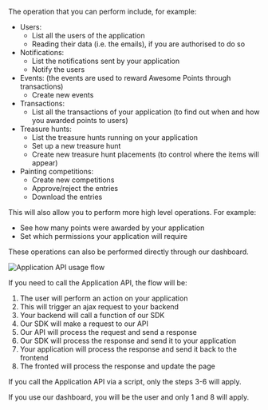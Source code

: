 The operation that you can perform include, for example:

* Users:
	* List all the users of the application
	* Reading their data (i.e. the emails), if you are authorised to do so 
* Notifications:
	* List the notifications sent by your application
	* Notify the users
* Events: (the events are used to reward Awesome Points through transactions)
	* Create new events
* Transactions:
	* List all the transactions of your application (to find out when and how you awarded points to users)
* Treasure hunts:
	* List the treasure hunts running on your application
	* Set up a new treasure hunt
	* Create new treasure hunt placements (to control where the items will appear)
* Painting competitions:
	* Create new competitions
	* Approve/reject the entries
	* Download the entries

This will also allow you to perform more high level operations. For example:
* See how many points were awarded by your application
* Set which permissions your application will require

These operations can also be performed directly through our dashboard.

![](/img/user-api-backend.png "Application API usage flow")

If you need to call the Application API, the flow will be:
1. The user will perform an action on your application
2. This will trigger an ajax request to your backend
3. Your backend will call a function of our SDK
4. Our SDK will make a request to our API
5. Our API will process the request and send a response
6. Our SDK will process the response and send it to your application
7. Your application will process the response and send it back to the frontend
8. The fronted will process the response and update the page

If you call the Application API via a script, only the steps 3-6 will apply.

If you use our dashboard, you will be the user and only 1 and 8 will apply.